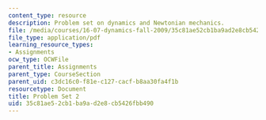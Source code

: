 ```yaml
---
content_type: resource
description: Problem set on dynamics and Newtonian mechanics.
file: /media/courses/16-07-dynamics-fall-2009/35c81ae52cb1ba9ad2e8cb5426fbb490_MIT16_07F09_hw02.pdf
file_type: application/pdf
learning_resource_types:
- Assignments
ocw_type: OCWFile
parent_title: Assignments
parent_type: CourseSection
parent_uid: c3dc16c0-f81e-c127-cacf-b8aa30fa4f1b
resourcetype: Document
title: Problem Set 2
uid: 35c81ae5-2cb1-ba9a-d2e8-cb5426fbb490
---
```

